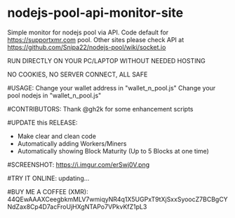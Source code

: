 # nodejs-pool-api-monitor-site
Simple monitor for nodejs pool via API. Code default for https://supportxmr.com pool. Other sites please check API at https://github.com/Snipa22/nodejs-pool/wiki/socket.io

RUN DIRECTLY ON YOUR PC/LAPTOP WITHOUT NEEDED HOSTING

NO COOKIES, NO SERVER CONNECT, ALL SAFE

#USAGE:
Change your wallet address in "wallet_n_pool.js"
Change your pool nodejs in "wallet_n_pool.js"

#CONTRIBUTORS:
Thank @gh2k for some enhancement scripts

#UPDATE this RELEASE:
- Make clear and clean code
- Automatically adding Workers/Miners
- Automatically showing Block Maturity (Up to 5 Blocks at one time)

#SCREENSHOT:
https://i.imgur.com/erSwj0V.png

#TRY IT ONLINE:
updating...


#BUY ME A COFFEE (XMR):
44QEwAAAXCeegbkmMLV7wmiqyNR4q1X5UGPxT9tXjSxxSyoocZ7BCBgCYNdZax8Cp4D7acFroUjHXgNTAPo7VPkvKfZ1pL3

